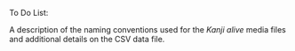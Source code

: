 To Do List: 

A description of the naming conventions used for the _Kanji alive_ media files and additional details on the CSV data file.